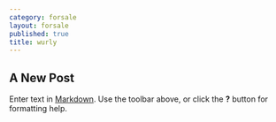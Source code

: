 ```yaml
---
category: forsale
layout: forsale
published: true
title: wurly
---
```

## A New Post

Enter text in [Markdown](http://daringfireball.net/projects/markdown/). Use the toolbar above, or click the **?** button for formatting help.
